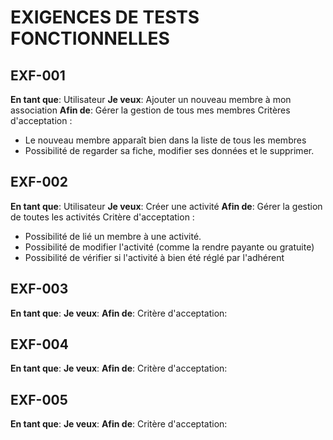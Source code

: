 # EXIGENCES DE TESTS FONCTIONNELLES

## EXF-001
**En tant que**: Utilisateur
**Je veux**: Ajouter un nouveau membre à mon association
**Afin de**: Gérer la gestion de tous mes membres
Critères d'acceptation : 
- Le nouveau membre apparaît bien dans la liste de tous les membres
- Possibilité de regarder sa fiche, modifier ses données et le supprimer.

## EXF-002
**En tant que**: Utilisateur
**Je veux**: Créer une activité 
**Afin de**: Gérer la gestion de toutes les activités
Critère d'acceptation :
- Possibilité de lié un membre à une activité. 
- Possibilité de modifier l'activité (comme la rendre payante ou gratuite)
- Possibilité de vérifier si l'activité à bien été réglé par l'adhérent

## EXF-003
**En tant que**: 
**Je veux**: 
**Afin de**: 
Critère d'acceptation:

## EXF-004
**En tant que**: 
**Je veux**:
**Afin de**:
Critère d'acceptation:

## EXF-005 
**En tant que**: 
**Je veux**:
**Afin de**:
Critère d'acceptation:
